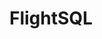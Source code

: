 <!-- This README file is going to be the one displayed on the Grafana.com website for your plugin -->

# FlightSQL


